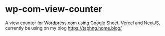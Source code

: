 # wp-com-view-counter
A view counter for Wordpress.com using Google Sheet, Vercel and NextJS, currently be using on my blog 
https://taphng.home.blog/
